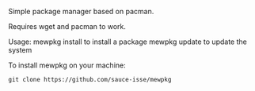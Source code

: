 Simple package manager based on pacman.

Requires wget and pacman to work.

Usage: mewpkg install <package> to install a package
       mewpkg update to update the system

To install mewpkg on your machine: 

`git clone https://github.com/sauce-isse/mewpkg`
